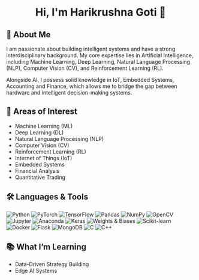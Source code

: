 <h1 align="center">Hi, I'm Harikrushna Goti 👋</h1>


## 👋 About Me
I am passionate about building intelligent systems and have a strong interdisciplinary background. My core expertise lies in Artificial Intelligence, including Machine Learning, Deep Learning, Natural Language Processing (NLP), Computer Vision (CV), and Reinforcement Learning (RL).

Alongside AI, I possess solid knowledge in IoT, Embedded Systems, Accounting and Finance, which allows me to bridge the gap between hardware and intelligent decision-making systems.

## 🧠 Areas of Interest
- Machine Learning (ML)
- Deep Learning (DL)
- Natural Language Processing (NLP)
- Computer Vision (CV)
- Reinforcement Learning (RL)
- Internet of Things (IoT)
- Embedded Systems
- Financial Analysis
- Quantitative Trading



## 🛠️ Languages & Tools

![Python](https://img.shields.io/badge/-Python-3776AB?style=for-the-badge&logo=python&logoColor=white)
![PyTorch](https://img.shields.io/badge/-PyTorch-EE4C2C?style=for-the-badge&logo=pytorch&logoColor=white)
![TensorFlow](https://img.shields.io/badge/-TensorFlow-FF6F00?style=for-the-badge&logo=tensorflow&logoColor=white)
![Pandas](https://img.shields.io/badge/-Pandas-150458?style=for-the-badge&logo=pandas&logoColor=white)
![NumPy](https://img.shields.io/badge/-NumPy-013243?style=for-the-badge&logo=numpy&logoColor=white)
![OpenCV](https://img.shields.io/badge/-OpenCV-5C3EE8?style=for-the-badge&logo=opencv&logoColor=white)
![Jupyter](https://img.shields.io/badge/-Jupyter-F37626?style=for-the-badge&logo=jupyter&logoColor=white)
![Anaconda](https://img.shields.io/badge/-Anaconda-44A833?style=for-the-badge&logo=anaconda&logoColor=white)
![Keras](https://img.shields.io/badge/-Keras-D00000?style=for-the-badge&logo=keras&logoColor=white)
![Weights & Biases](https://img.shields.io/badge/-W&B-FFBE00?style=for-the-badge&logo=weightsandbiases&logoColor=black)
![Scikit-learn](https://img.shields.io/badge/-Scikit--learn-F7931E?style=for-the-badge&logo=scikitlearn&logoColor=white)
![Docker](https://img.shields.io/badge/-Docker-2496ED?style=for-the-badge&logo=docker&logoColor=white)
![Flask](https://img.shields.io/badge/-Flask-000000?style=for-the-badge&logo=flask&logoColor=white)
![MongoDB](https://img.shields.io/badge/-MongoDB-47A248?style=for-the-badge&logo=mongodb&logoColor=white)
![C](https://img.shields.io/badge/-C-A8B9CC?style=for-the-badge&logo=c&logoColor=white)
![C++](https://img.shields.io/badge/-C++-00599C?style=for-the-badge&logo=c%2B%2B&logoColor=white)



## 📚 What I’m Learning
- Data-Driven Strategy Building
- Edge AI Systems



<!--
**Harikrushna2272/Harikrushna2272** is a ✨ _special_ ✨ repository because its `README.md` (this file) appears on your GitHub profile.

Here are some ideas to get you started:

- 🔭 I’m currently working on ...
- 🌱 I’m currently learning ...
- 👯 I’m looking to collaborate on ...
- 🤔 I’m looking for help with ...
- 💬 Ask me about ...
- 📫 How to reach me: ...
- 😄 Pronouns: ...
- ⚡ Fun fact: ...
-->
